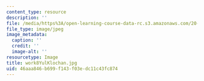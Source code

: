 ```yaml
---
content_type: resource
description: ''
file: /media/https%3A/open-learning-course-data-rc.s3.amazonaws.com/20-219-becoming-the-next-bill-nye-writing-and-hosting-the-educational-show-january-iap-2015/46aaa846b699f143f03edc11c43fc874_work8YulKlochan.jpg
file_type: image/jpeg
image_metadata:
  caption: ''
  credit: ''
  image-alt: ''
resourcetype: Image
title: work8YulKlochan.jpg
uid: 46aaa846-b699-f143-f03e-dc11c43fc874
---
```

